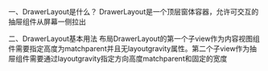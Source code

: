 一、DrawerLayout是什么？
DrawerLayout是一个顶层窗体容器，允许可交互的抽屉组件从屏幕一侧拉出

二、DrawerLayout基本用法
布局DrawerLayout的第一个子view作为内容视图组件需要指定高度为matchparent并且无layoutgravity属性。第二个子view作为抽屉组件需要通过layoutgravity指定方向高度matchparent和固定的宽度

